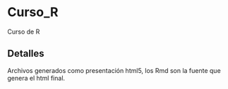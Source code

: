 # Curso_R
Curso de R 

## Detalles 

Archivos generados como presentación html5, los Rmd son la fuente que genera el html final.


